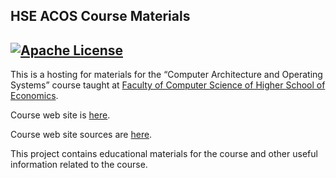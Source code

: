 HSE ACOS Course Materials
----------------------------------------------------------------------------------------------------
[![Apache License](https://img.shields.io/badge/license-Apache%202-blue.svg)](LICENSE)
----------------------------------------------------------------------------------------------------

This is a hosting for materials for the “Computer Architecture and Operating Systems” course
taught at [Faculty of Computer Science of Higher School of Economics](https://cs.hse.ru/en/).

Course web site is [here](https://andrewt0301.github.io/hse-acos-course/).

Course web site sources are [here](docs/index.md).

This project contains educational materials for the course and other useful information related to
the course.

